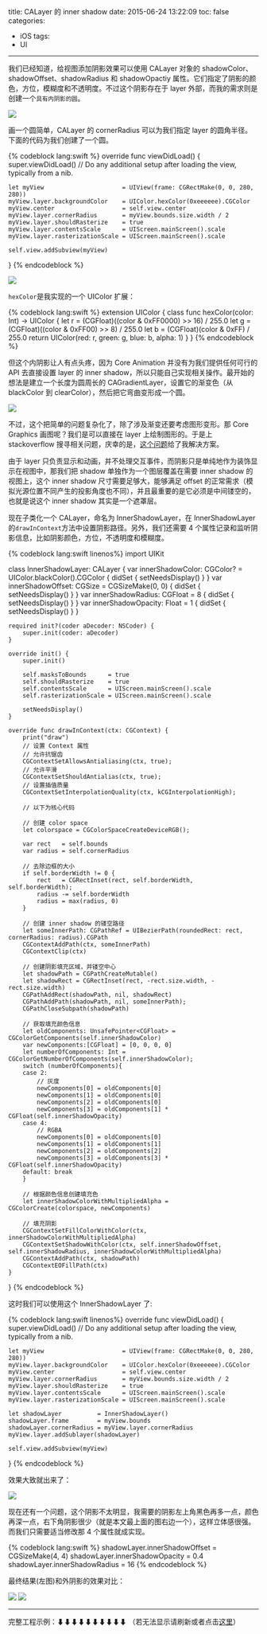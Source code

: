 title: CALayer 的 inner shadow
date: 2015-06-24 13:22:09
toc: false
categories:
- iOS
tags: 
- UI
---

我们已经知道，给视图添加阴影效果可以使用 CALayer 对象的 shadowColor、shadowOffset、shadowRadius 和 shadowOpactiy 属性。它们指定了阴影的颜色，方位，模糊度和不透明度。不过这个阴影存在于 layer 外部，而我的需求则是创建一个`具有内阴影的圆`。

![](/{{path}}1.png)


<!--more-->


画一个圆简单，CALayer 的 cornerRadius 可以为我们指定 layer 的圆角半径。下面的代码为我们创建了一个圆。

{% codeblock lang:swift %}
override func viewDidLoad() {
    super.viewDidLoad()
    // Do any additional setup after loading the view, typically from a nib.
    
    let myView                      = UIView(frame: CGRectMake(0, 0, 280, 280))
    myView.layer.backgroundColor    = UIColor.hexColor(0xeeeeee).CGColor
    myView.center                   = self.view.center
    myView.layer.cornerRadius       = myView.bounds.size.width / 2
    myView.layer.shouldRasterize    = true
    myView.layer.contentsScale      = UIScreen.mainScreen().scale
    myView.layer.rasterizationScale = UIScreen.mainScreen().scale
    
    self.view.addSubview(myView)
}
{% endcodeblock %}

![](/{{path}}1-1.png)

`hexColor`是我实现的一个 UIColor 扩展：

{% codeblock lang:swift %}
extension UIColor {
    class func hexColor(color: Int) -> UIColor {
        let r = (CGFloat)((color & 0xFF0000) >> 16) / 255.0
        let g = (CGFloat)((color & 0xFF00) >> 8) / 255.0
        let b = (CGFloat)(color & 0xFF) / 255.0
        return UIColor(red: r, green: g, blue: b, alpha: 1)
    }
}
{% endcodeblock %}

但这个内阴影让人有点头疼，因为 Core Animation 并没有为我们提供任何可行的 API 去直接设置 layer 的 inner shadow，所以只能自己实现相关操作。最开始的想法是建立一个长度为圆周长的 CAGradientLayer，设置它的渐变色（从 blackColor 到 clearColor），然后把它弯曲变形成一个圆。

![](/{{path}}2.png)

不过，这个把简单的问题复杂化了，除了涉及渐变还要考虑图形变形。那 Core Graphics 画图呢？我们是可以直接在 layer 上绘制图形的。于是上 stackoverflow 搜寻相关问题，庆幸的是，[这个问题](https://stackoverflow.com/questions/18671355/how-to-create-rounded-uitextfield-with-inner-shadow)给了我解决方案。

由于 layer 只负责显示和动画，并不处理交互事件，而阴影只是单纯地作为装饰显示在视图中，那我们把 shadow 单独作为一个图层覆盖在需要 inner shadow 的视图上，这个 inner shadow 尺寸需要足够大，能够满足 offset 的正常需求（模拟光源位置不同产生的投影角度也不同），并且最重要的是它必须是中间镂空的，也就是说这个 inner shadow 其实是一个遮罩层。

现在子类化一个 CALayer，命名为 InnerShadowLayer，在 InnerShadowLayer 的`drawInContext`方法中设置阴影路径。另外，我们还需要 4 个属性记录和监听阴影信息，比如阴影颜色，方位，不透明度和模糊度。


{% codeblock lang:swift linenos%}
import UIKit

class InnerShadowLayer: CALayer {
    var innerShadowColor: CGColor? = UIColor.blackColor().CGColor {
        didSet {
            setNeedsDisplay()
        }
    }
    var innerShadowOffset: CGSize = CGSizeMake(0, 0) {
        didSet {
            setNeedsDisplay()
        }
    }
    var innerShadowRadius: CGFloat = 8 {
        didSet {
            setNeedsDisplay()
        }
    }
    var innerShadowOpacity: Float = 1 {
        didSet {
            setNeedsDisplay()
        }
    }
    
    required init?(coder aDecoder: NSCoder) {
        super.init(coder: aDecoder)
    }
    
    override init() {
        super.init()
        
        self.masksToBounds      = true
        self.shouldRasterize    = true
        self.contentsScale      = UIScreen.mainScreen().scale
        self.rasterizationScale = UIScreen.mainScreen().scale
        
        setNeedsDisplay()
    }
    
    override func drawInContext(ctx: CGContext) {
        print("draw")
        // 设置 Context 属性
        // 允许抗锯齿
        CGContextSetAllowsAntialiasing(ctx, true);
        // 允许平滑
        CGContextSetShouldAntialias(ctx, true);
        // 设置插值质量
        CGContextSetInterpolationQuality(ctx, kCGInterpolationHigh);
        
        // 以下为核心代码
        
        // 创建 color space
        let colorspace = CGColorSpaceCreateDeviceRGB();
        
        var rect   = self.bounds
        var radius = self.cornerRadius
        
        // 去除边框的大小
        if self.borderWidth != 0 {
            rect   = CGRectInset(rect, self.borderWidth, self.borderWidth);
            radius -= self.borderWidth
            radius = max(radius, 0)
        }
        
        // 创建 inner shadow 的镂空路径
        let someInnerPath: CGPathRef = UIBezierPath(roundedRect: rect, cornerRadius: radius).CGPath
        CGContextAddPath(ctx, someInnerPath)
        CGContextClip(ctx)
        
        // 创建阴影填充区域，并镂空中心
        let shadowPath = CGPathCreateMutable()
        let shadowRect = CGRectInset(rect, -rect.size.width, -rect.size.width)
        CGPathAddRect(shadowPath, nil, shadowRect)
        CGPathAddPath(shadowPath, nil, someInnerPath);
        CGPathCloseSubpath(shadowPath)
        
        // 获取填充颜色信息
        let oldComponents: UnsafePointer<CGFloat> = CGColorGetComponents(self.innerShadowColor)
        var newComponents:[CGFloat] = [0, 0, 0, 0]
        let numberOfComponents: Int = CGColorGetNumberOfComponents(self.innerShadowColor);
        switch (numberOfComponents){
        case 2:
            // 灰度
            newComponents[0] = oldComponents[0]
            newComponents[1] = oldComponents[0]
            newComponents[2] = oldComponents[0]
            newComponents[3] = oldComponents[1] * CGFloat(self.innerShadowOpacity)
        case 4:
            // RGBA
            newComponents[0] = oldComponents[0]
            newComponents[1] = oldComponents[1]
            newComponents[2] = oldComponents[2]
            newComponents[3] = oldComponents[3] * CGFloat(self.innerShadowOpacity)
        default: break
        }
        
        // 根据颜色信息创建填充色
        let innerShadowColorWithMultipliedAlpha = CGColorCreate(colorspace, newComponents)
        
        // 填充阴影
        CGContextSetFillColorWithColor(ctx, innerShadowColorWithMultipliedAlpha)
        CGContextSetShadowWithColor(ctx, self.innerShadowOffset, self.innerShadowRadius, innerShadowColorWithMultipliedAlpha)
        CGContextAddPath(ctx, shadowPath)
        CGContextEOFillPath(ctx)
    }
}
{% endcodeblock %}

这时我们可以使用这个 InnerShadowLayer 了:

{% codeblock lang:swift linenos%}
override func viewDidLoad() {
    super.viewDidLoad()
    // Do any additional setup after loading the view, typically from a nib.
    
    let myView                      = UIView(frame: CGRectMake(0, 0, 280, 280))
    myView.layer.backgroundColor    = UIColor.hexColor(0xeeeeee).CGColor
    myView.center                   = self.view.center
    myView.layer.cornerRadius       = myView.bounds.size.width / 2
    myView.layer.shouldRasterize    = true
    myView.layer.contentsScale      = UIScreen.mainScreen().scale
    myView.layer.rasterizationScale = UIScreen.mainScreen().scale
    
    let shadowLayer          = InnerShadowLayer()
    shadowLayer.frame        = myView.bounds
    shadowLayer.cornerRadius = myView.layer.cornerRadius
    myView.layer.addSublayer(shadowLayer)
    
    self.view.addSubview(myView)
}
{% endcodeblock %}

效果大致就出来了：

![](/{{path}}3.png)

现在还有一个问题，这个阴影不太明显，我需要的阴影左上角黑色再多一点，颜色再深一点，右下角阴影很少（就是本文最上面的图右边一个），这样立体感很强。而我们只需要适当修改那 4 个属性就成实现。

{% codeblock lang:swift %}
shadowLayer.innerShadowOffset  = CGSizeMake(4, 4)
shadowLayer.innerShadowOpacity = 0.4
shadowLayer.innerShadowRadius  = 16
{% endcodeblock %}

最终结果(左图)和外阴影的效果对比：

![](/{{path}}4.png) ![](/{{path}}5.png)


---

完整工程示例：⬇⬇⬇⬇⬇⬇⬇⬇⬇⬇ （若无法显示请刷新或者点击[这里](http://github.com/zhwayne/InnerShadowLayer)）

<script src="http://www.oschina.net/js/2012/jquery-1.7.1.min.js"></script>
<script src="http://www.oschina.net/js/jquery/jquery.githubRepoWidget.js"></script>
<div class="github-widget seccom" data-repo="zhwayne/InnerShadowLayer"></div>
